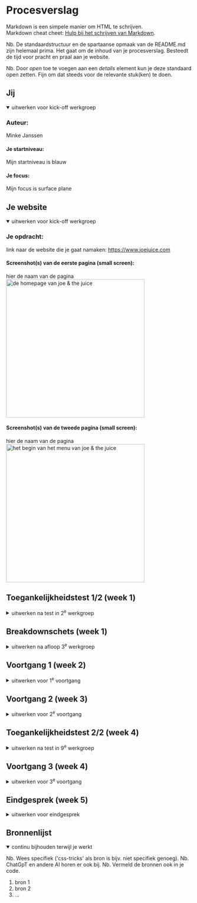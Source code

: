# Procesverslag
Markdown is een simpele manier om HTML te schrijven.  
Markdown cheat cheet: [Hulp bij het schrijven van Markdown](https://github.com/adam-p/markdown-here/wiki/Markdown-Cheatsheet).

Nb. De standaardstructuur en de spartaanse opmaak van de README.md zijn helemaal prima. Het gaat om de inhoud van je procesverslag. Besteedt de tijd voor pracht en praal aan je website.

Nb. Door *open* toe te voegen aan een *details* element kun je deze standaard open zetten. Fijn om dat steeds voor de relevante stuk(ken) te doen.





## Jij

<details open>
  <summary>uitwerken voor kick-off werkgroep</summary>

  ### Auteur:
  Minke Janssen 

  #### Je startniveau:
   Mijn startniveau is blauw 

  #### Je focus:
 Mijn focus is surface plane 
 
</details>





## Je website

<details open>
  <summary>uitwerken voor kick-off werkgroep</summary>

  ### Je opdracht:
  link naar de website die je gaat namaken: https://www.joejuice.com 

  #### Screenshot(s) van de eerste pagina (small screen): 
  hier de naam van de pagina  
  <img src="readme-images/eerstepagina.png" width="375px" alt="de homepage van joe & the juice">

  #### Screenshot(s) van de tweede pagina (small screen):
  hier de naam van de pagina  
  <img src="readme-images/tweedepagina.png" width="375px" alt="het begin van het menu van joe & the juice">
 
</details>



## Toegankelijkheidstest 1/2 (week 1)

<details>
  <summary>uitwerken na test in 2<sup>e</sup> werkgroep</summary>

  ### Bevindingen
  Lijst met je bevindingen die in de test naar voren kwamen:
  Er is duidelijk taalgebruik en buttons zijn duidelijk weergegeven. Als je over een button heen gaat verandert de button van kleur. Bij interactieve elementen is dit ook, alleen is de kleur zo dicht op wit dat je het verschil bijna niet ziet. Dit is dan zeker niet te zien voor mensen met een wat slechter zicht.
  
  Er zijn erg veel toegankelijkheidsopties, ten eerste kan je met je toetsenbord door de website heen op de juiste volgorde, voor als je geen muis hebt of motorisch beperkt bent. Je kan alleen niet stukken overslaan, dus moet je door een lange lijst heen, wat onhandig kan zijn. 

 Voor een beter zicht kan je de tekst groter maken, de regelafstand vergroten, de contrastkleuren aanpassen, links highlighten of de verzadiging van kleuren aanpassen. Voor mensen met moeite met lezen, kan je een speciaal lettertype kiezen, de cursor veranderen, de uitlijning van tekst aanpassen of tekstbreedte aanpassen. Overige opties zijn nog afbeeldingen verbergen en animaties uitzetten.  
 De screenreader werkt prima, alleen af en toe wordt er tekst onnodig herhaald of slecht uitgesproken, waardoor verwarring kan ontstaan. 
 En als laatste viel mij op dat er geen light/dark mode is. 

 Wat ik dus nog kan verbeteren is de kleur van buttons bij hoveren opvallender maken en een light/dark mode toevoegen. 
</details>



## Breakdownschets (week 1)

<details>
  <summary>uitwerken na afloop 3<sup>e</sup> werkgroep</summary>

  ### de hele pagina: 
  <img src="readme-images/Schets1.png" width="375px" alt="breakdown van de hele pagina">

  <img src="readme-images/Schets2.png" width="375px" alt="breakdown van de hele pagina">
  ### dynamisch deel (bijv menu): 
  <img src="readme-images/dynamischeDelen1.png" width="375px" alt="breakdown van een dynamisch deel">

  ### wellicht nog een dynamisch deel (bijv filter): 
  <img src="readme-images/dynamischeDelen2.png" width="375px" alt="breakdown van nog een dynamisch deel">

</details>





## Voortgang 1 (week 2)

<details>
  <summary>uitwerken voor 1<sup>e</sup> voortgang</summary>

  ### Stand van zaken
  hier dit ging goed & dit was lastig (neem ook screenshots op van delen van je website en code)


  ### Agenda voor meeting
  samen met je groepje opstellen

  | student 1      | student 2          | student 3    | student 4        |
  | ---            | ---                | ---          | ---              |
  | dit bespreken  | en dit             | en ik dit    | en dan ik dat    |
  | en dat ook nog | dit als er tijd is | nog een punt | dit wil ik zeker |
  | ...            | ...                | ...          | ...              |


  ### Verslag van meeting
  hier na afloop snel de uitkomsten van de meeting vastleggen

  - punt 1
  - punt 2
  - nog een punt
  - ...

</details>





## Voortgang 2 (week 3)

<details>
  <summary>uitwerken voor 2<sup>e</sup> voortgang</summary>

  ### Stand van zaken
  hier dit ging goed & dit was lastig (neem ook screenshots op van delen van je website en code)


  ### Agenda voor meeting
  samen met je groepje opstellen

  | student 1      | student 2          | student 3    | student 4        |
  | ---            | ---                | ---          | ---              |
  | dit bespreken  | en dit             | en ik dit    | en dan ik dat    |
  | en dat ook nog | dit als er tijd is | nog een punt | dit wil ik zeker |
  | ...            | ...                | ...          | ...              |


  ### Verslag van meeting
  hier na afloop snel de uitkomsten van de meeting vastleggen

  - punt 1
  - punt 2
  - nog een punt
- ...

</details>





## Toegankelijkheidstest 2/2 (week 4)

<details>
  <summary>uitwerken na test in 9<sup>e</sup> werkgroep</summary>

  ### Bevindingen
  Lijst met je bevindingen die in de test naar voren kwamen (geef ook aan wat er verbeterd is):

</details>





## Voortgang 3 (week 4)

<details>
  <summary>uitwerken voor 3<sup>e</sup> voortgang</summary>

  ### Stand van zaken
  hier dit ging goed & dit was lastig (neem ook screenshots op van delen van je website en code)


  ### Agenda voor meeting
  samen met je groepje opstellen

  | student 1      | student 2          | student 3    | student 4        |
  | ---            | ---                | ---          | ---              |
  | dit bespreken  | en dit             | en ik dit    | en dan ik dat    |
  | en dat ook nog | dit als er tijd is | nog een punt | dit wil ik zeker |
  | ...            | ...                | ...          | ...              |


  ### Verslag van meeting
  hier na afloop snel de uitkomsten van de meeting vastleggen

  - punt 1
  - punt 2
  - nog een punt
  - ...

</details>





## Eindgesprek (week 5)

<details>
  <summary>uitwerken voor eindgesprek</summary>

  ### Je uitkomst - karakteristiek screenshots:
  <img src="readme-images/dummy-plaatje.jpg" width="375px" alt="uitomst opdracht 1">


  ### Dit ging goed/Heb ik geleerd: 
  Korte omschrijving met plaatjes

  <img src="readme-images/dummy-plaatje.jpg" width="375px" alt="top">


  ### Dit was lastig/Is niet gelukt:
  Korte omschrijving met plaatjes

  <img src="readme-images/dummy-plaatje.jpg" width="375px" alt="bummer">
</details>





## Bronnenlijst

<details open>
  <summary>continu bijhouden terwijl je werkt</summary>

  Nb. Wees specifiek ('css-tricks' als bron is bijv. niet specifiek genoeg). 
  Nb. ChatGpT en andere AI horen er ook bij.
  Nb. Vermeld de bronnen ook in je code.

  1. bron 1
  2. bron 2
  3. ...

</details>